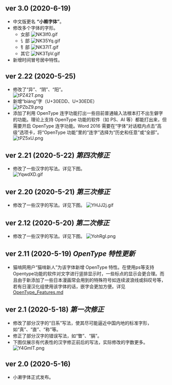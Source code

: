 ## ver 3.0 (2020-6-19)
- 中文版更名 **“小赖字体”**。
- 修改多个字体的字形。
  - 女部  ![NK3If0.gif](https://s1.ax1x.com/2020/06/19/NK3If0.gif)
  - 讠部  ![NK35Yq.gif](https://s1.ax1x.com/2020/06/19/NK35Yq.gif)
  - 钅部  ![NK37lT.gif](https://s1.ax1x.com/2020/06/19/NK37lT.gif)
  - 其它  ![NK3TpV.gif](https://s1.ax1x.com/2020/06/19/NK3TpV.gif)
- 新增时间冒号居中特性。

## ver 2.22 (2020-5-25)
- 修改了“异”、“阴”、“阳”。  
![tPZ42T.png](https://s1.ax1x.com/2020/05/26/tPZ42T.png)
- 新增“biáng”字（U+30EDD、U+30EDE）  
![tPZbZ9.png](https://s1.ax1x.com/2020/05/26/tPZbZ9.png)
- 添加了利用 OpenType 连字功能打出一些目前普通输入法根本打不出生僻字的功能。理论上支持 OpenType 功能的软件（如 PS、AI 等）都能打出来，但需要开启 OpenType 连字功能。Word 2016 需要在“字体”对话框内点击“高级”选项卡，将“OpenType 功能”里的“连字”选择为“历史和任意”或“全部”。  
![tPZ5xU.png](https://s1.ax1x.com/2020/05/26/tPZ5xU.png)

## ver 2.21 (2020-5-22) *第四次修正*
- 修改了一些汉字的写法。详见下图。  
![YqwdXD.gif](https://s1.ax1x.com/2020/05/21/YqwdXD.gif)

## ver 2.20 (2020-5-21) *第三次修正*
- 修改了一些汉字的写法。详见下图。
![YHJJ2j.gif](https://s1.ax1x.com/2020/05/21/YHJJ2j.gif)

## ver 2.12 (2020-5-20) *第二次修正*
- 修改了一些汉字的写法。详见下图。
![YohRgI.png](https://s1.ax1x.com/2020/05/20/YohRgI.png)

## ver 2.11 (2020-5-19) *OpenType 特性更新*
- 猫啃网用户“猫啃新人”为该字体新增 OpenType 特性。在使用ps等支持Opentype功能的软件对文字进行竖排显示时，一些标点的显示会更合理。而且由于新添加了一些日本漫画常会用到的特殊符号如连续波浪线或斜叹号等，若有日漫汉化组使用该字体的话，嵌字会更加方便。详见 [OpenType_Features.md](https://github.com/lxgw/kose-font/blob/master/OpenType_Features.md)

## ver 2.1 (2020-5-18) *第一次修正*
- 修改了部分汉字的“日系”写法，使其尽可能逼近中国内地的标准字形，如“真”、“直”、“称”等。
- 修正了部分汉字的错误写法，如“瞥”、“膈”。
- 下图仅展示有代表性的汉字修正前后的写法，实际修改的字数更多。
![Y4GmlT.png](https://s1.ax1x.com/2020/05/19/Y4GmlT.png)

## ver 2.0 (2020-5-16)
- 小濑字体正式发布。
